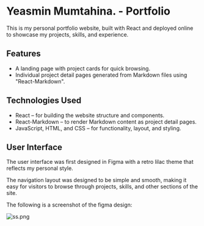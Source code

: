 # Yeasmin Mumtahina. - Portfolio

This is my personal portfolio website, built with React and deployed online to showcase my projects, skills, and experience.  


## Features

- A landing page with project cards for quick browsing.  
- Individual project detail pages generated from Markdown files using "React-Markdown".  

## Technologies Used

- React – for building the website structure and components.  
- React-Markdown – to render Markdown content as project detail pages.  
- JavaScript, HTML, and CSS – for functionality, layout, and styling.  

## User Interface

The user interface was first designed in Figma with a retro lilac theme that reflects my personal style.

The navigation layout was designed to be simple and smooth, making it easy for visitors to browse through projects, skills, and other sections of the site.

The following is a screenshot of the figma design:

![ss.png](https://i.postimg.cc/4y43Gmfb/ss.png)
